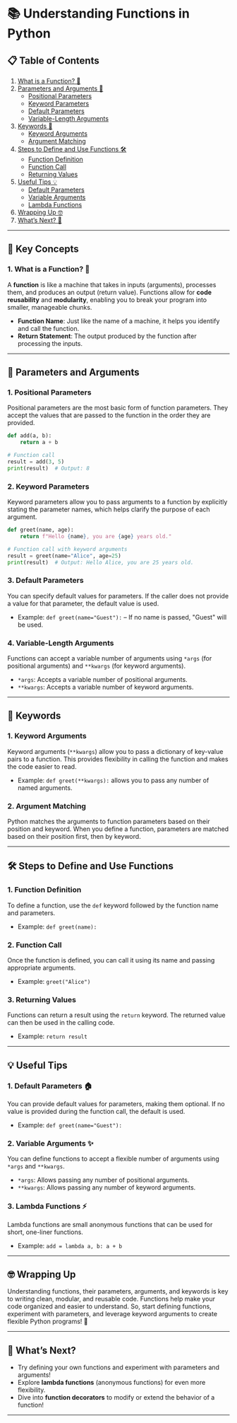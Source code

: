 # 📚 **Understanding Functions in Python**

## 📋 **Table of Contents**
1. [What is a Function? 🤔](#what-is-a-function)
2. [Parameters and Arguments 🧩](#parameters-and-arguments)
   - [Positional Parameters](#positional-parameters)
   - [Keyword Parameters](#keyword-parameters)
   - [Default Parameters](#default-parameters)
   - [Variable-Length Arguments](#variable-length-arguments)
3. [Keywords 📝](#keywords)
   - [Keyword Arguments](#keyword-arguments)
   - [Argument Matching](#argument-matching)
4. [Steps to Define and Use Functions 🛠️](#steps-to-define-and-use-functions)
   - [Function Definition](#function-definition)
   - [Function Call](#function-call)
   - [Returning Values](#returning-values)
5. [Useful Tips 💡](#useful-tips)
   - [Default Parameters](#default-parameters-1)
   - [Variable Arguments](#variable-arguments-1)
   - [Lambda Functions](#lambda-functions)
6. [Wrapping Up 🤓](#wrapping-up)
7. [What’s Next? 🚀](#whats-next)

---

## 🔑 **Key Concepts**

### 1. **What is a Function? 🤔**

A **function** is like a machine that takes in inputs (arguments), processes them, and produces an output (return value). Functions allow for **code reusability** and **modularity**, enabling you to break your program into smaller, manageable chunks.

- **Function Name**: Just like the name of a machine, it helps you identify and call the function.
- **Return Statement**: The output produced by the function after processing the inputs.

---

## 🧩 **Parameters and Arguments**

### 1. **Positional Parameters**

Positional parameters are the most basic form of function parameters. They accept the values that are passed to the function in the order they are provided.

```python
def add(a, b):
    return a + b

# Function call
result = add(3, 5)
print(result)  # Output: 8
```
### 2. **Keyword Parameters**

Keyword parameters allow you to pass arguments to a function by explicitly stating the parameter names, which helps clarify the purpose of each argument.

```python
def greet(name, age):
    return f"Hello {name}, you are {age} years old."

# Function call with keyword arguments
result = greet(name="Alice", age=25)
print(result)  # Output: Hello Alice, you are 25 years old.
```

### 3. **Default Parameters**

You can specify default values for parameters. If the caller does not provide a value for that parameter, the default value is used.

- Example: `def greet(name="Guest"):` – If no name is passed, "Guest" will be used.

### 4. **Variable-Length Arguments**

Functions can accept a variable number of arguments using `*args` (for positional arguments) and `**kwargs` (for keyword arguments).

- `*args`: Accepts a variable number of positional arguments.
- `**kwargs`: Accepts a variable number of keyword arguments.

---

## 📝 **Keywords**

### 1. **Keyword Arguments**

Keyword arguments (`**kwargs`) allow you to pass a dictionary of key-value pairs to a function. This provides flexibility in calling the function and makes the code easier to read.

- Example: `def greet(**kwargs):` allows you to pass any number of named arguments.

### 2. **Argument Matching**

Python matches the arguments to function parameters based on their position and keyword. When you define a function, parameters are matched based on their position first, then by keyword.

---

## 🛠️ **Steps to Define and Use Functions**

### 1. **Function Definition**

To define a function, use the `def` keyword followed by the function name and parameters.

- Example: `def greet(name):`

### 2. **Function Call**

Once the function is defined, you can call it using its name and passing appropriate arguments.

- Example: `greet("Alice")`

### 3. **Returning Values**

Functions can return a result using the `return` keyword. The returned value can then be used in the calling code.

- Example: `return result`

---

## 💡 **Useful Tips**

### 1. **Default Parameters** 🏠

You can provide default values for parameters, making them optional. If no value is provided during the function call, the default is used.

- Example: `def greet(name="Guest"):`

### 2. **Variable Arguments** ✨

You can define functions to accept a flexible number of arguments using `*args` and `**kwargs`.

- `*args`: Allows passing any number of positional arguments.
- `**kwargs`: Allows passing any number of keyword arguments.

### 3. **Lambda Functions** ⚡

Lambda functions are small anonymous functions that can be used for short, one-liner functions.

- Example: `add = lambda a, b: a + b`

---

## 🤓 **Wrapping Up**

Understanding functions, their parameters, arguments, and keywords is key to writing clean, modular, and reusable code. Functions help make your code organized and easier to understand. So, start defining functions, experiment with parameters, and leverage keyword arguments to create flexible Python programs! 🎉

---

## 🚀 **What’s Next?**

- Try defining your own functions and experiment with parameters and arguments!  
- Explore **lambda functions** (anonymous functions) for even more flexibility.  
- Dive into **function decorators** to modify or extend the behavior of a function!

---

